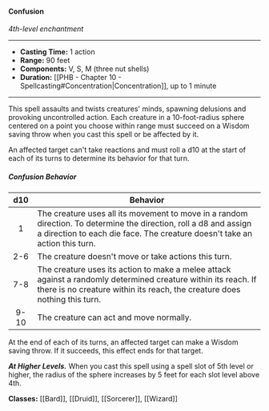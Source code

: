 #### Confusion
*4th-level enchantment*
___
- **Casting Time:** 1 action
- **Range:** 90 feet
- **Components:** V, S, M (three nut shells)
- **Duration:** [[PHB - Chapter 10 - Spellcasting#Concentration|Concentration]], up to 1 minute
---
This spell assaults and twists creatures' minds, spawning delusions and provoking uncontrolled action. Each creature in a 10-foot-radius sphere centered on a point you choose within range must succeed on a Wisdom saving throw when you cast this spell or be affected by it.

An affected target can't take reactions and must roll a d10 at the start of each of its turns to determine its behavior for that turn.

##### Confusion Behavior
|  d10 | Behavior                                                                                                                                                                                        |
|:----:|-------------------------------------------------------------------------------------------------------------------------------------------------------------------------------------------------|
|   1  | The creature uses all its movement to move in a random direction. To determine the direction, roll a d8 and assign a direction to each die face. The creature doesn't take an action this turn. |
|  2-6 | The creature doesn't move or take actions this turn.                                                                                                                                            |
|  7-8 | The creature uses its action to make a melee attack against a randomly determined creature within its reach. If there is no creature within its reach, the creature does nothing this turn.     |
| 9-10 | The creature can act and move normally.                                                                                                                                                         |

At the end of each of its turns, an affected target can make a Wisdom saving throw. If it succeeds, this effect ends for that target.

***At Higher Levels.*** When you cast this spell using a spell slot of 5th level or higher, the radius of the sphere increases by 5 feet for each slot level above 4th.

**Classes:** [[Bard]], [[Druid]], [[Sorcerer]], [[Wizard]]